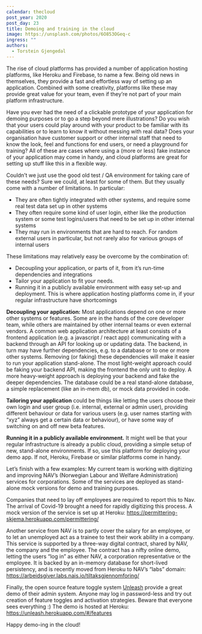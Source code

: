 ```yaml
---
calendar: thecloud
post_year: 2020
post_day: 23
title: Demoing and training in the cloud
image: https://unsplash.com/photos/6O853OGeq-c
ingress: ""
authors:
  - Torstein Gjengedal
---
```

The rise of cloud platforms has provided a number of application hosting platforms, like Heroku and Firebase, to name a few. Being old news in themselves, they provide a fast and effortless way of setting up an application. Combined with some creativity, platforms like these may provide great value for your team, even if they’re not part of your main platform infrastructure.

Have you ever had the need of a clickable prototype of your application for demoing purposes or to go a step beyond mere illustrations? Do you wish that your users could play around with your product to be familiar with its capabilities or to learn to know it without messing with real data? Does your organisation have customer support or other internal staff that need to know the look, feel and functions for end users, or need a playground for training? All of these are cases where using a (more or less) fake instance of your application may come in handy, and cloud platforms are great for setting up stuff like this in a flexible way.

Couldn’t we just use the good old test / QA environment for taking care of these needs? Sure we could, at least for some of them. But they usually come with a number of limitations. In particular:

* They are often tightly integrated with other systems, and require some real test data set up in other systems
* They often require some kind of user login, either like the production system or some test logins/users that need to be set up in other internal systems
* They may run in environments that are hard to reach. For random external users in particular, but not rarely also for various groups of internal users

These limitations may relatively easy be overcome by the combination of:

* Decoupling your application, or parts of it, from it’s run-time dependencies and integrations
* Tailor your application to fit your needs. 
* Running it in a publicly available environment with easy set-up and deployment. This is where application hosting platforms come in, if your regular infrastructure have shortcomings

**Decoupling your application:** Most applications depend on one or more other systems or features. Some are in the hands of the core developer team, while others are maintained by other internal teams or even external vendors. A common web application architecture at least consists of a frontend application (e.g. a javascript / react app) communicating with a backend through an API for looking up or updating data. The backend, in turn may have further dependencies, e.g. to a database or to one or more other systems. Removing (or faking) these dependencies will make it easier to run your application stand-alone. The most light-weight approach could be faking your backend API, making the frontend the only unit to deploy. A more heavy-weight approach is deploying your backend and fake the deeper dependencies. The database could be a real stand-alone database, a simple replacement (like an in-mem db), or mock data provided in code.

**Tailoring your application** could be things like letting the users choose their own login and user group (i.e. internal, external or admin user), providing different behaviour or data for various users (e.g. user names starting with “xyz” always get a certain data or behaviour), or have some way of switching on and off new beta features.

**Running it in a publicly available environment.** It might well be that your regular infrastructure is already a public cloud, providing a simple setup of new, stand-alone environments. If so, use this platform for deploying your demo app. If not, Heroku, Firebase or similar platforms come in handy.

Let’s finish with a few examples: My current team is working with digitizing and improving NAV’s (Norwegian Labour and Welfare Administration) services for corporations. Some of the services are deployed as stand-alone mock versions for demo and training purposes. 

Companies that need to lay off employees are required to report this to Nav. The arrival of Covid-19 brought a need for rapidly digitizing this process. A mock version of the service is set up at Heroku: <https://permittering-skjema.herokuapp.com/permittering/>

Another service from NAV is to partly cover the salary for an employee, or to let an unemployed act as a trainee to test their work ability in a company. This service is supported by a three-way digital contract, shared by NAV, the company and the employee. The contract has a nifty online demo, letting the users “log in” as either NAV, a corporation representative or the employee. It is backed by an in-memory database for short-lived persistency, and is recently moved from Heroku to NAV’s “labs” domain: <https://arbeidsgiver.labs.nais.io/tiltaksgjennomforing/>

Finally, the open source feature toggle system [Unleash](https://github.com/unleash/unleash) provide a great demo of their admin system. Anyone may log in password-less and try out creation of feature toggles and activation strategies. Beware that everyone sees everything :) The demo is hosted at Heroku: <https://unleash.herokuapp.com/#/features>

Happy demo-ing in the cloud!